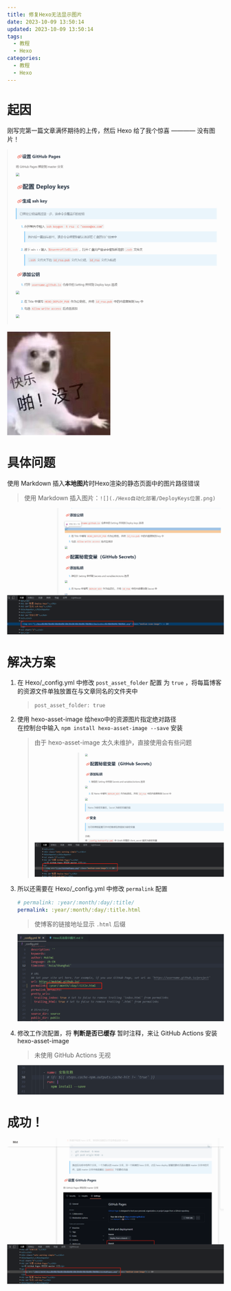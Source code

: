 ```yaml
---
title: 修复Hexo无法显示图片
date: 2023-10-09 13:50:14
updated: 2023-10-09 13:50:14
tags:
  - 教程
  - Hexo
categories:
  - 教程
  - Hexo
---
```


# 起因
刚写完第一篇文章满怀期待的上传，然后 Hexo 给了我个惊喜 ———— 没有图片！  

![](./Hexo无法显示图片/卖惨.png)

![](../images/表情包/快乐,啪!没了.jpg)

# 具体问题

使用 Markdown 插入**本地图片**时Hexo渲染的静态页面中的图片路径错误
> 使用 Markdown 插入图片：`![](./Hexo自动化部署/DeployKeys位置.png)` 

![](./Hexo无法显示图片/无法加载图片.png)

# 解决方案
1. 在 Hexo/_config.yml 中修改 `post_asset_folder` 配置 为 `true` ，将每篇博客的资源文件单独放置在与文章同名的文件夹中
   > `post_asset_folder: true`
2. 使用 hexo-asset-image 给hexo中的资源图片指定绝对路径  
   在控制台中输入 `npm install hexo-asset-image --save` 安装
   > 由于 hexo-asset-image 太久未维护，直接使用会有些问题
   >
   > ![](./Hexo无法显示图片/使用hexo-asset-image无法直接加载.png)
3. 所以还需要在 Hexo/_config.yml 中修改 `permalink` 配置
   ```yaml
   # permalink: :year/:month/:day/:title/
   permalink: :year/:month/:day/:title.html
   ```
   > 使博客的链接地址显示 `.html` 后缀

   ![](./Hexo无法显示图片/修改_config.png)
4. 修改工作流配置，将 **判断是否已缓存** 暂时注释，来让 GitHub Actions 安装 hexo-asset-image
   > 未使用 GitHub Actions 无视

   ![](./Hexo无法显示图片/修改CL.png)

# 成功！

![](./Hexo无法显示图片/成功.png)